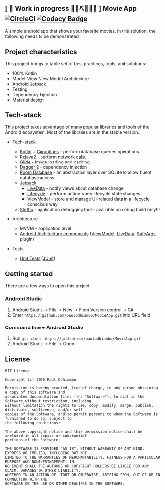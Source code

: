 ## \[ 🚧 Work in progress 👷‍♀️⛏👷🔧️🚧 \] Movie App [![CircleCI](https://circleci.com/gh/paulodhiambo/MovieApp.svg?style=shield&circle-token=f5a71b5b89e284cde350f25ccc86d33bb370bd50)](https://circleci.com/gh/paulodhiambo/MovieApp)  [![Codacy Badge](https://api.codacy.com/project/badge/Grade/2baae276a8e24d938edb9ea8f1df0960)](https://app.codacy.com/manual/paulodhiambo/MovieApp?utm_source=github.com&utm_medium=referral&utm_content=paulodhiambo/MovieApp&utm_campaign=Badge_Grade_Dashboard)

A simple android app that shows your favorite movies. In this solution, the following needs to be demonstrated 

 ## Project characteristics

This project brings to table set of best practices, tools, and solutions:

* 100% Kotlin
* Model-View-View Model Architecture
* Android Jetpack
* Testing
* Dependency Injection
* Material design
 

 ## Tech-stack
 
This project takes advantage of many popular libraries and tools of the Android ecosystem. Most of the libraries are in the stable version.
 
 * Tech-stack
     * [Kotlin](https://kotlinlang.org/) + [Coroutines](https://kotlinlang.org/docs/reference/coroutines-overview.html) - perform database queries operations.
     * [Rxjava2](https://github.com/ReactiveX/RxJava) - perform network calls.
     * [Glide](https://github.com/bumptech/glide) - Image loading and caching.
     * [Dagger 2](https://dagger.dev/) - dependency injection
     * [Room Database](https://developer.android.com/training/data-storage/room) - an abstraction layer over SQLite to allow fluent database access.
     * [Jetpack](https://developer.android.com/jetpack)
         * [LiveData](https://developer.android.com/topic/libraries/architecture/livedata) - notify views about database change
         * [Lifecycle](https://developer.android.com/topic/libraries/architecture/lifecycle) - perform action when lifecycle state changes
         * [ViewModel](https://developer.android.com/topic/libraries/architecture/viewmodel) - store and manage UI-related data in a lifecycle conscious way
     * [Stetho](http://facebook.github.io/stetho/) - application debugging tool - available on debug build only!!!
 
 * Architecture
     * MVVM - application level
     * [Android Architecture components](https://developer.android.com/topic/libraries/architecture) ([ViewModel](https://developer.android.com/topic/libraries/architecture/viewmodel), [LiveData](https://developer.android.com/topic/libraries/architecture/livedata), [SafeArgs](https://developer.android.com/guide/navigation/navigation-pass-data#Safe-args) plugin)
 * Tests
     * [Unit Tests](https://en.wikipedia.org/wiki/Unit_testing) ([JUnit](https://junit.org/junit4/))
 
 ## Getting started
 
 There are a few ways to open this project.
 
 ### Android Studio
 
 1. Android Studio -> File -> New -> From Version control -> Git
 2. Enter `https://github.com/paulodhiambo/MovieApp.git` into URL field
 
 ### Command line + Android Studio
 
 1. Run `git clone https://github.com/paulodhiambo/MovieApp.git`
 2. Android Studio -> File -> Open
 
 ## License
 ```
 MIT License
 
 Copyright (c) 2020 Paul Odhiambo
 
 Permission is hereby granted, free of charge, to any person obtaining a copy of this software and 
 associated documentation files (the "Software"), to deal in the Software without restriction, including 
 without limitation the rights to use, copy, modify, merge, publish, distribute, sublicense, and/or sell 
 copies of the Software, and to permit persons to whom the Software is furnished to do so, subject to 
 the following conditions:
 
 The above copyright notice and this permission notice shall be included in all copies or substantial 
 portions of the Software.
 
 THE SOFTWARE IS PROVIDED "AS IS", WITHOUT WARRANTY OF ANY KIND, EXPRESS OR IMPLIED, INCLUDING BUT NOT 
 LIMITED TO THE WARRANTIES OF MERCHANTABILITY, FITNESS FOR A PARTICULAR PURPOSE AND NONINFRINGEMENT. IN 
 NO EVENT SHALL THE AUTHORS OR COPYRIGHT HOLDERS BE LIABLE FOR ANY CLAIM, DAMAGES OR OTHER LIABILITY, 
 WHETHER IN AN ACTION OF  TORT OR OTHERWISE, ARISING FROM, OUT OF OR IN CONNECTION WITH THE 
 SOFTWARE OR THE USE OR OTHER DEALINGS IN THE SOFTWARE.
 ```